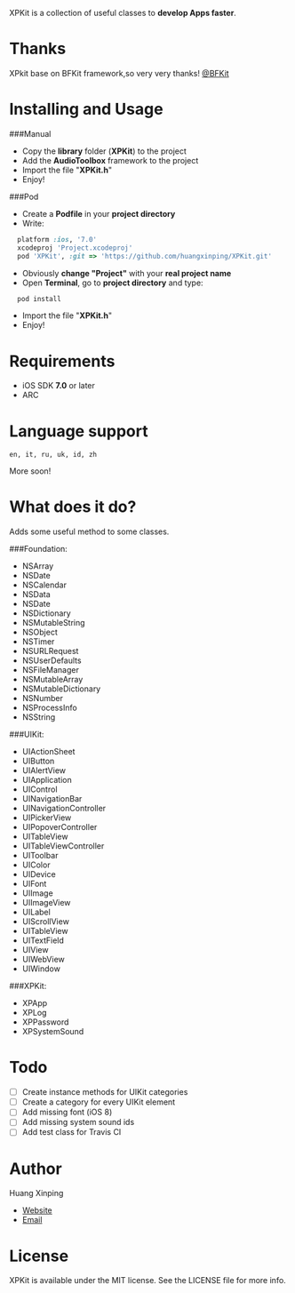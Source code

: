 XPKit is a collection of useful classes to **develop Apps faster**.

Thanks
====================
XPkit base on BFKit framework,so very very thanks!
[@BFKit](https://github.com/FabrizioBrancati/BFKit)



Installing and Usage
====================

###Manual
- Copy the **library** folder (**XPKit**) to the project
- Add the **AudioToolbox** framework to the project
- Import the file "**XPKit.h**"
- Enjoy!

###Pod
- Create a **Podfile** in your **project directory**
- Write:
```ruby
  platform :ios, '7.0'
  xcodeproj 'Project.xcodeproj'
  pod 'XPKit', :git => 'https://github.com/huangxinping/XPKit.git'
```
- Obviously **change "Project"**  with your **real project name**
- Open **Terminal**, go to **project directory** and type:
```bash
  pod install
```
- Import the file "**XPKit.h**"
- Enjoy!

Requirements
============
- iOS SDK **7.0** or later
- ARC

Language support
================
```en, it, ru, uk, id, zh```

More soon!

What does it do?
================
Adds some useful method to some classes.

###Foundation:
- NSArray
- NSDate
- NSCalendar
- NSData
- NSDate
- NSDictionary
- NSMutableString
- NSObject
- NSTimer
- NSURLRequest
- NSUserDefaults
- NSFileManager
- NSMutableArray
- NSMutableDictionary
- NSNumber
- NSProcessInfo
- NSString

###UIKit:
- UIActionSheet
- UIButton
- UIAlertView
- UIApplication
- UIControl
- UINavigationBar
- UINavigationController
- UIPickerView
- UIPopoverController
- UITableView
- UITableViewController
- UIToolbar
- UIColor
- UIDevice
- UIFont
- UIImage
- UIImageView
- UILabel
- UIScrollView
- UITableView
- UITextField
- UIView
- UIWebView
- UIWindow

###XPKit:
- XPApp
- XPLog
- XPPassword
- XPSystemSound


Todo
====
- [ ] Create instance methods for UIKit categories
- [ ] Create a category for every UIKit element
- [ ] Add missing font (iOS 8)
- [ ] Add missing system sound ids
- [ ] Add test class for Travis CI

Author
======
Huang Xinping

- [Website](http://www.sharemerge.com)
- [Email](mailto:o0402@outlook.com)

License
=======
XPKit is available under the MIT license. See the LICENSE file for more info.
